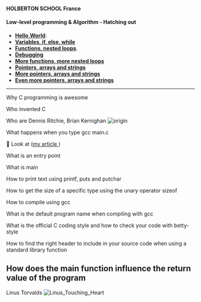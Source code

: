 

#### HOLBERTON SCHOOL France


#### Low-level programming & Algorithm - Hatching out

- **[Hello,World](0x00)**: 
- **[Variables, if, else, while](0x01)**
- **[Functions, nested loops](0x02)**.
- **[Debugging](0x03)**
- **[More functions, more nested loops](0x04)**
- **[Pointers, arrays and strings](0x05)**
- **[More pointers, arrays and strings](0x06)**
- **[Even more pointers, arrays and strings ](0x07)**

------------------------  

Why C programming is awesome

Who invented C

Who are Dennis Ritchie, Brian Kernighan 
![origin](https://user-images.githubusercontent.com/96126445/156945268-debe3238-1e8b-4235-ad3d-45ef30924a0a.jpg)


What happens when you type gcc main.c

📜
Look at ([my article ](https://medium.com/@sihambadyine))

What is an entry point

What is main

How to print text using printf, puts and putchar

How to get the size of a specific type using the unary operator sizeof

How to compile using gcc

What is the default program name when compiling with gcc

What is the official C coding style and how to check your code with betty-style

How to find the right header to include in your source code when using a standard
library function

How does the main function influence the return value of the program
------------------------  
Linus Torvalds
![Linus_Touching_Heart](https://user-images.githubusercontent.com/96126445/156945447-9064595a-b98f-4282-a178-53f3cbac674c.gif)





